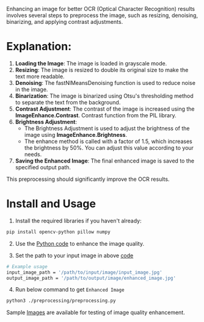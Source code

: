 Enhancing an image for better OCR (Optical Character Recognition) results involves several steps to preprocess the image, such as resizing, denoising, binarizing, and applying contrast adjustments.

# Explanation:
1. **Loading the Image**: The image is loaded in grayscale mode.
2. **Resizing**: The image is resized to double its original size to make the text more readable.
3. **Denoising**: The fastNlMeansDenoising function is used to reduce noise in the image.
4. **Binarization**: The image is binarized using Otsu's thresholding method to separate the text from the background.
5. **Contrast Adjustment**: The contrast of the image is increased using the **ImageEnhance.Contrast**. Contrast function from the PIL library.
6. **Brightness Adjustment**: 
    - The Brightness Adjustment is used to adjust the brightness of the image using **ImageEnhance.Brightness**.
    - The enhance method is called with a factor of 1.5, which increases the brightness by 50%. You can adjust this value according to your needs.
7. **Saving the Enhanced Image**: The final enhanced image is saved to the specified output path.

This preprocessing should significantly improve the OCR results.

# Install and Usage

1. Install the required libraries if you haven't already:

```bash
pip install opencv-python pillow numpy
```

2. Use the [Python code](../preprocessing/preprocessing.py) to enhance the image quality.

3. Set the path to your input image in above [code](../preprocessing/preprocessing.py)

```bash
# Example usage
input_image_path = '/path/to/input/image/input_image.jpg'
output_image_path = '/path/to/output/image/enhanced_image.jpg'
```

4. Run below command to get `Enhanced Image`

```bash
python3 ./preprocessing/preprocessing.py
```

Sample [Images](../dataset/images/) are available for testing of image quality enhancement.




